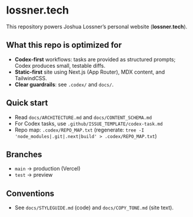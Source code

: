 # lossner.tech

This repository powers Joshua Lossner’s personal website (**lossner.tech**).

## What this repo is optimized for
- **Codex-first** workflows: tasks are provided as structured prompts; Codex produces small, testable diffs.
- **Static-first** site using Next.js (App Router), MDX content, and TailwindCSS.
- **Clear guardrails**: see `.codex/` and `docs/`.

## Quick start
- Read `docs/ARCHITECTURE.md` and `docs/CONTENT_SCHEMA.md`
- For Codex tasks, use `.github/ISSUE_TEMPLATE/codex-task.md`
- Repo map: `.codex/REPO_MAP.txt` (regenerate: `tree -I 'node_modules|.git|.next|build' > .codex/REPO_MAP.txt`)

## Branches
- `main` → production (Vercel)
- `test` → preview

## Conventions
- See `docs/STYLEGUIDE.md` (code) and `docs/COPY_TONE.md` (site text).
